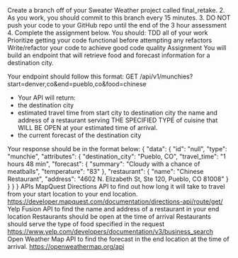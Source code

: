 Create a branch off of your Sweater Weather project called final_retake.
2. As you work, you should commit to this branch every 15 minutes.
3. DO NOT push your code to your GitHub repo until the end of the 3 hour assessment
4. Complete the assignment below. You should:
TDD all of your work
Prioritize getting your code functional before attempting any refactors
Write/refactor your code to achieve good code quality
Assignment
You will build an endpoint that will retrieve food and forecast information for a destination city.

Your endpoint should follow this format:
GET /api/v1/munchies?start=denver,co&end=pueblo,co&food=chinese
- Your API will return:
- the destination city
- estimated travel time from start city to destination city
the name and address of a restaurant serving THE SPECIFIED TYPE of cuisine that WILL BE OPEN at your estimated time of arrival.
- the current forecast of the destination city

Your response should be in the format below:
{
  "data": {
    "id": "null",
    "type": "munchie",
    "attributes": {
      "destination_city": "Pueblo, CO",
      "travel_time": "1 hours 48 min",
      "forecast": {
        "summary": "Cloudy with a chance of meatballs",
        "temperature": "83"
      },
      "restaurant": {
        "name": "Chinese Restaurant",
        "address": "4602 N. Elizabeth St, Ste 120, Pueblo, CO 81008"
      }
    }
  }
}
APIs
MapQuest Directions API
to find out how long it will take to travel from your start location to your end location.
https://developer.mapquest.com/documentation/directions-api/route/get/
Yelp Fusion API
to find the name and address of a restaurant in your end location
Restaurants should be open at the time of arrival
Restaurants should serve the type of food specified in the request
https://www.yelp.com/developers/documentation/v3/business_search
Open Weather Map API
to find the forecast in the end location at the time of arrival.
https://openweathermap.org/api
